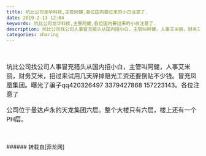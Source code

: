 ```yaml
---
title: 坑比公司龙华科技,主管阿健,各位国内要过来的小白注意了.
date: 2019-2-13 12:04
keywords: 坑比公司龙华科技,主管阿健,各位国内要过来的小白注意了.
description: 坑比公司找公司人事冒充猎头从国内招小白，主管叫阿健，人事艾米丽，财务艾米，招过来试用几天辞掉赔光工资还要倒贴不少钱。冒充凤凰集团。曝光了骗子qq420326497 3379427868 157223143。各位注意了公司位于曼达卢永的天龙集团六层。整个大楼只有六层，楼上还有一个PH层。
categories: sharing
---
```

<td class="t_f" id="postmessage_2986015">

<br/>
<br/>
<font style="font-size:16px">坑比公司找公司人事冒充猎头从国内招小白，主管叫阿健，人事艾米丽，财务艾米，招过来试用几天辞掉赔光工资还要倒贴不少钱。冒充凤凰集团。曝光了骗子qq420326497 3379427868 157223143。各位注意了</font><br/>
<br/>
<font style="font-size:16px">公司位于曼达卢永的天龙集团六层。整个大楼只有六层，楼上还有一个PH层。</font><br/>
<br/>
<br/>
<br/>
</td>
###### 转载自[菲龙网]